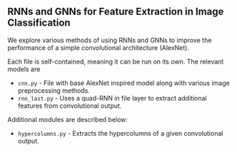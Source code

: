## RNNs and GNNs for Feature Extraction in Image Classification

We explore various methods of using RNNs and GNNs to improve the performance of a simple convolutional architecture (AlexNet).

Each file is self-contained, meaning it can be run on its own. The relevant models are
* `cnn.py` - File with base AlexNet inspired model along with various image preprocessing methods.
* `rnn_last.py` - Uses a quad-RNN in file layer to extract additional features from convolutional output.

Additional modules are described below:
* `hypercolumns.py` - Extracts the hypercolumns of a given convolutional output.
